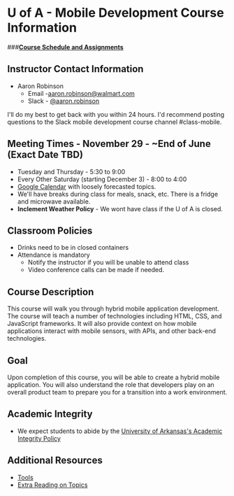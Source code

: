 # U of A - Mobile Development Course Information
###**[Course Schedule and Assignments](schedule.md)**

## Instructor Contact Information
- Aaron Robinson 
  - Email -[aaron.robinson@walmart.com](aaron.robinson@walmart.com)  
  - Slack - [@aaron.robinson](https://ua-itreadiness.slack.com/team/aaron.robinson)  

I'll do my best to get back with you within 24 hours.  I'd recommend posting questions to the Slack mobile development course channel #class-mobile.

## Meeting Times - November 29 - ~End of June (Exact Date TBD)
- Tuesday and Thursday - 5:30 to 9:00
- Every Other Saturday (starting December 3)  - 8:00 to 4:00
- [Google Calendar](https://calendar.google.com/calendar/embed?src=ldin2tcorrvgbl18hpjqcrqk24%40group.calendar.google.com&ctz=America/Chicago) with loosely forecasted topics.
- We'll have breaks during class for meals, snack, etc. There is a fridge and microwave available.
- **Inclement Weather Policy** - We wont have class if the U of A is closed.

## Classroom Policies
- Drinks need to be in closed containers
- Attendance is mandatory
  - Notify the instructor if you will be unable to attend class
  - Video conference calls can be made if needed.

## Course Description
This course will walk you through hybrid mobile application development. The course will teach a number of technologies including HTML, CSS, and JavaScript frameworks. It will also provide context on how mobile applications interact with mobile sensors, with APIs, and other back-end technologies.

## Goal
Upon completion of this course, you will be able to create a hybrid mobile application. You will also understand the role that developers play on an overall product team to prepare you for a transition into a work environment.

## Academic Integrity
- We expect students to abide by the [University of Arkansas's Academic Integrity Policy](http://honesty.uark.edu/policy/)

## Additional Resources
- [Tools](tools.md)
- [Extra Reading on Topics](topics.md)